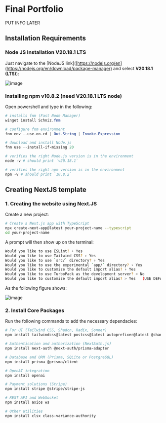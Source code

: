 # Final Portfolio

PUT INFO LATER



## Installation Requirements




### Node JS Installation V20.18.1 LTS
Just navigate to the [NodeJS link]([https://nodejs.org/en](https://nodejs.org/en/download/package-manager) and select **V20.18.1 (LTS)**):

![image](https://github.com/user-attachments/assets/d7440436-8b7a-4bb6-bee3-b6ca65de9a33)



### Installing npm v10.8.2 (need V20.18.1 LTS node)
Open powershell and type in the following:
```powershell
# installs fnm (Fast Node Manager)
winget install Schniz.fnm

# configure fnm environment
fnm env --use-on-cd | Out-String | Invoke-Expression

# download and install Node.js
fnm use --install-if-missing 20

# verifies the right Node.js version is in the environment
node -v # should print `v20.18.1`

# verifies the right npm version is in the environment
npm -v # should print `10.8.2`
```










## Creating NextJS template

### 1. Creating the website using Next.JS
Create a new project:
```bash
# Create a Next.js app with TypeScript
npx create-next-app@latest your-project-name --typescript
cd your-project-name
```

A prompt will then show up on the terminal:
```bash
Would you like to use ESLint? › Yes
Would you like to use Tailwind CSS? › Yes
Would you like to use `src/` directory? › Yes
Would you like to use the experimental `app/` directory? › Yes
Would you like to customize the default import alias? › Yes
Would you like to use TurboPack as the development server? > No
Would you like to customize the default import alias? > Yes   (USE DEFAULT, JUST PRESS "ENTER")
```

As the following figure shows:

![image](https://github.com/user-attachments/assets/fcd32271-f1c9-46f6-9428-4be9c50842ea)


### 2. Install Core Packages
Run the following commands to add the necessary dependacies:
```bash
# For UI (Tailwind CSS, Shadcn, Radix, Sonner)
npm install tailwindcss@latest postcss@latest autoprefixer@latest @shadcn/ui radix-ui sonner

# Authentication and authorization (NextAuth.js)
npm install next-auth @next-auth/prisma-adapter

# Database and ORM (Prisma, SQLite or PostgreSQL)
npm install prisma @prisma/client

# OpenAI integration
npm install openai

# Payment solutions (Stripe)
npm install stripe @stripe/stripe-js

# REST API and WebSocket
npm install axios ws

# Other utilities
npm install clsx class-variance-authority
```



